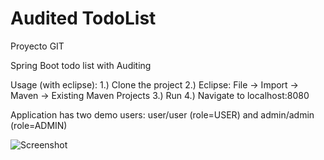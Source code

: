 # Audited TodoList
Proyecto GIT 

Spring Boot todo list with Auditing

Usage (with eclipse):
1.) Clone the project
2.) Eclipse: File -> Import -> Maven -> Existing Maven Projects
3.) Run
4.) Navigate to localhost:8080

Application has two demo users: 
user/user (role=USER) and
admin/admin (role=ADMIN)

![Screenshot](http://juhahinkula.github.com/img/jpa_auditing.png)
